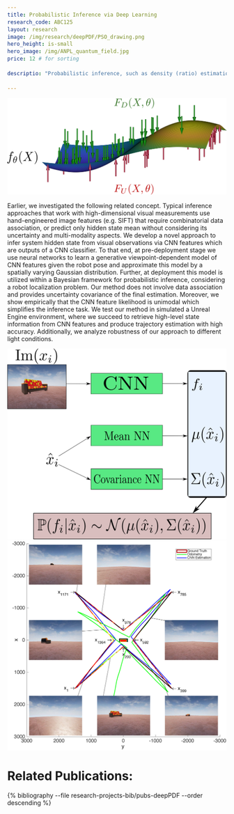 ```yaml
---
title: Probabilistic Inference via Deep Learning
research_code: ABC125
layout: research
image: /img/research/deepPDF/PSO_drawing.png
hero_height: is-small
hero_image: /img/ANPL_quantum_field.jpg 
price: 12 # for sorting 

descriptio: "Probabilistic inference, such as density (ratio) estimation, is a fundamental and highly important problem that needs to be solved in many different domains, and in particular in robotics. Recently, a lot of research was done to solve it by producing various objective functions optimized over neural network (NN) models. Such Deep Learning (DL) based approaches include unnormalized and energy models, as well as critics of Generative Adversarial Networks, where DL has shown top approximation performance. In this research we contribute a novel algorithm family, which generalizes all above, and allows us to infer different statistical modalities (e.g. data likelihood and ratio between densities) from data samples. The proposed unsupervised technique, named Probabilistic Surface Optimization (PSO), views a model as a flexible surface which can be pushed according to loss-specific virtual stochastic forces, where a dynamical equilibrium is achieved when the pointwise forces on the surface become equal. Concretely, the surface is pushed up and down at points sampled from two different distributions, with overall up and down forces becoming functions of these two distribution densities and of force intensity magnitudes defined by the loss of a particular PSO instance. Upon convergence, the force equilibrium associated with the Euler-Lagrange equation of the loss enforces an optimized model to be equal to various statistical functions, such as data density, depending on the used magnitude functions. Furthermore, this dynamical-statistical equilibrium is extremely intuitive and useful, providing many implications and possible usages in probabilistic inference. We connect PSO to numerous existing statistical works which are also PSO instances, and derive new PSO-based inference methods as demonstration of PSO exceptional usability. Additionally, we investigate the impact of Neural Tangent Kernel (NTK) on PSO equilibrium. Our study of NTK dynamics during the learning process emphasizes the importance of the model kernel adaptation to the specific target function for a good learning approximation."

---
```



![PSO_drawing](/img/research/deepPDF/PSO_drawing.png) 


Earlier, we investigated the following related concept. Typical inference approaches that work with high-dimensional visual measurements use hand-engineered image features (e.g. SIFT) that require combinatorial data association, or predict only hidden state mean without considering its uncertainty and multi-modality aspects. We develop a novel approach to infer system hidden state from visual observations via CNN features which are outputs of a CNN classifier. To that end, at pre-deployment stage we use neural networks to learn a generative viewpoint-dependent model of CNN features given the robot pose and approximate this model by a spatially varying Gaussian distribution. Further, at deployment this model is utilized within a Bayesian framework for probabilistic inference, considering a robot localization problem. Our method does not involve data association and provides uncertainty covariance of the final estimation. Moreover, we show empirically that the CNN feature likelihood is unimodal which simplifies the inference task. We test our method in simulated a Unreal Engine environment, where we succeed to retrieve high-level state information from CNN features and produce trajectory estimation with high accuracy. Additionally, we analyze robustness of our approach to different light conditions.

![drawing](/img/research/InfoRecoveryCNN/drawing.png) 
![traj_extended-eps-converted-to](/img/research/InfoRecoveryCNN/traj_extended-eps-converted-to.png) 


<!-- add  youtube and bibliography Here-->

# Related Publications: 
{% bibliography --file research-projects-bib/pubs-deepPDF --order descending %}


